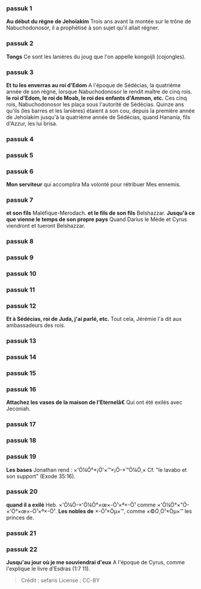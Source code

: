 
### passuk 1
<b>Au début du règne de Jehoïakim</b> Trois ans avant la montée sur le trône de Nabuchodonosor, il a prophétisé à son sujet qu'il allait régner.

### passuk 2
<b>Tongs</b> Ce sont les lanières du joug que l'on appelle kongoijli (cojongles).

### passuk 3
<b>Et tu les enverras au roi d'Edom</b> A l'époque de Sédécias, la quatrième année de son règne, lorsque Nabuchodonosor le rendit maître de cinq rois.
<b>le roi d'Edom, le roi de Moab, le roi des enfants d'Ammon, etc.</b> Ces cinq rois, Nabuchodonosor les plaça sous l'autorité de Sédécias. Quinze ans qu'ils (les barres et les lanières) étaient à son cou, depuis la première année de Jehoïakim jusqu'à la quatrième année de Sédécias, quand Hanania, fils d'Azzur, les lui brisa.

### passuk 4

### passuk 5

### passuk 6
<b>Mon serviteur</b> qui accomplira Ma volonté pour rétribuer Mes ennemis.

### passuk 7
<b>et son fils</b> Maléfique-Merodach.
<b>et le fils de son fils</b> Belshazzar.
<b>Jusqu'à ce que vienne le temps de son propre pays</b> Quand Darius le Mède et Cyrus viendront et tueront Belshazzar.

### passuk 8

### passuk 9

### passuk 10

### passuk 11

### passuk 12
<b>Et à Sédécias, roi de Juda, j'ai parlé, etc.</b> Tout cela, Jérémie l'a dit aux ambassadeurs des rois.

### passuk 13

### passuk 14

### passuk 15

### passuk 16
<b>Attachez les vases de la maison de l'Eternelâ€</b> Qui ont été exilés avec Jeconiah.

### passuk 17

### passuk 18

### passuk 19
<b>Les bases</b> Jonathan rend : ×'Ö¼Ö°×¡Ö'×™×¡Ö-×™Ö¼Ö¸× Cf. "le lavabo et son support" (Exode 35:16).

### passuk 20
<b>quand il a exilé</b> Heb. ×'Ö¼Ö-×'Ö¼Ö°×œ×-Ö¹×ª×-Ö¹ comme ×'Ö¼Ö°×"Ö-×'Ö°×œ×-Ö¹×ª×-Ö¹.
<b>Les nobles de</b> ×-Ö¹×Öµ×™, comme ×©Ö¸Ö¹×Öµ×™ les princes de.

### passuk 21

### passuk 22
<b>Jusqu'au jour où je me souviendrai d'eux</b> A l'époque de Cyrus, comme l'explique le livre d'Esdras (1:7 11).

>Crédit : sefaris
>License : CC-BY